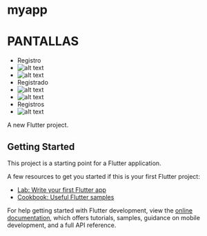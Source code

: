 # myapp

# PANTALLAS
- Registro
- ![alt text](image.png)
- ![alt text](image-1.png)
- Registrado
- ![alt text](image-5.png)
- ![alt text](image-3.png)
- Registros
- ![alt text](image-4.png)


A new Flutter project.

## Getting Started

This project is a starting point for a Flutter application.

A few resources to get you started if this is your first Flutter project:

- [Lab: Write your first Flutter app](https://docs.flutter.dev/get-started/codelab)
- [Cookbook: Useful Flutter samples](https://docs.flutter.dev/cookbook)

For help getting started with Flutter development, view the
[online documentation](https://docs.flutter.dev/), which offers tutorials,
samples, guidance on mobile development, and a full API reference.
